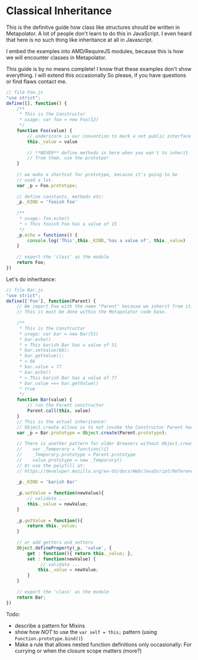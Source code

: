 Classical Inheritance
=====================
This is the definitve guide how class like structures should be written
in Metapolator. A lot of people don't learn to do this in JavaScript. I even heard that 
here is no such thing like inheritance at all in Javascript.

I embed the examples into AMD/RequireJS modules, because this is how we
will encounter classes in Metapolator.

This guide is by no means complete! I know that these examples don't show
everything. I will extend this occasionally So please, if you have
questions or find flaws contact me.

```js
// file Foo.js
"use strict";
define([], function() {
    /**
     * This is the Constructor
     * usage: var foo = new Foo(12)
     */
    function Foo(value) {
        // underscore is our convention to mark a not public interface
        this._value = value
        
        // **NEVER** define methods in here when you wan't to inherit
        // from them. use the prototpe!
    }
    
    // we make a shortcut for prototype, because it's going to be
    // used a lot.
    var _p = Foo.prototype;
    
    // define constants, methods etc:
    _p._KIND = 'fooish Foo'
    
    /**
     * usage: foo.echo()
     * > This fooish Foo has a value of 15
     */
    _p.echo = functions() {
        console.log('This',this._KIND,'has a value of', this._value)
    }
    
    // export the 'class' as the module
    return Foo;
})

```
Let's do inheritance:

```js
// file Bar.js
"use strict";
define(['Foo'], function(Parent) {
    // We import Foo with the name "Parent" because we inherit from it.
    // This is must be done within the Metapolator code base.
    
    /**
     * This is the Constructor
     * usage: var bar = new Bar(51)
     * bar.echo()
     * > This barish Bar has a value of 51
     * bar.setValue(66);
     * bar.getValue();
     * > 66
     * bar.value = 77
     * bar.echo()
     * > This barish Bar has a value of 77
     * bar.value === bar.getValue()
     * true
     */
    function Bar(value) {
        // run the Parent constructor
        Parent.call(this, value)
    }
    // This is the actual inheritance!
    // Object.create allows us to not invoke the Constructor Parent here.
    var _p = Bar.prototype = Object.create(Parent.prototype);
    
    // There is another pattern for older Browsers without Object.create:
    //    var _Temporary = function(){}
    //    _Temporary.prototype = Parent.prototype
    //    value.prototype = new _Temporary()
    // Or use the polyfill at:
    // https://developer.mozilla.org/en-US/docs/Web/JavaScript/Reference/Global_Objects/Object/create
    
    _p._KIND = 'barish Bar'
    
    _p.setValue = function(newValue){
        // validate ...
        this._value = newValue;
    }
    
    _p.getValue = function(){
        return this._value;
    }
    
    // or add getters and setters
    Object.defineProperty(_p, 'value', {
        get : function(){ return this._value; },
        set : function(newValue) {
             // validate ...
            this._value = newValue;
        }
    }
    
    // export the 'class' as the module
    return Bar;
})

```


Todo:
 * describe a pattern for Mixins
 * show how *NOT* to use the `var self = this;` pattern (using `Function.prototype.bind()`)
 * Make a rule that allows nested function definitions only occasionally:
   For currying or when the closure scope matters (more?)
